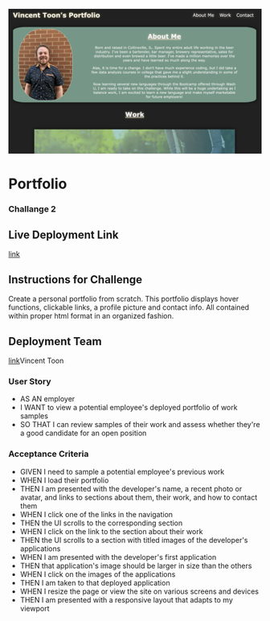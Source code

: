 ![screenshot of front page](./assets/images/SS-for-RM.png)
# Portfolio
### Challange 2

## Live Deployment Link
[link](https://vincenttoon.github.io/nacho-portfolio-supreme/)

## Instructions for Challenge

Create a personal portfolio from scratch. This portfolio displays hover functions, clickable links, a profile picture and contact info. All contained within proper html format in an organized fashion.

## Deployment Team

[link](https://github.com/Vincenttoon)Vincent Toon

### User Story
 - AS AN employer
 - I WANT to view a potential employee's deployed portfolio of work samples
 - SO THAT I can review samples of their work and assess whether they're a good candidate for an open position

### Acceptance Criteria
 - GIVEN I need to sample a potential employee's previous work 
 - WHEN I load their portfolio
 - THEN I am presented with the developer's name, a recent photo or avatar, and links to sections about them, their work, and how to contact them
 - WHEN I click one of the links in the navigation
 - THEN the UI scrolls to the corresponding section
 - WHEN I click on the link to the section about their work
 - THEN the UI scrolls to a section with titled images of the developer's applications
 - WHEN I am presented with the developer's first application
 - THEN that application's image should be larger in size than the others
 - WHEN I click on the images of the applications
 - THEN I am taken to that deployed application
 - WHEN I resize the page or view the site on various screens and devices
 - THEN I am presented with a responsive layout that adapts to my viewport

